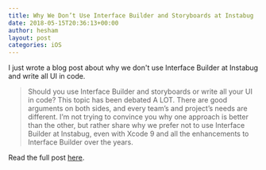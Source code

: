 ```yaml
---
title: Why We Don’t Use Interface Builder and Storyboards at Instabug
date: 2018-05-15T20:36:13+00:00
author: hesham
layout: post
categories: iOS
---
```


I just wrote a blog post about why we don't use Interface Builder at Instabug and write all UI in code.
  
>Should you use Interface Builder and storyboards or write all your UI in code? This topic has been debated A LOT. There are good arguments on both sides, and every team’s and project’s needs are different. I’m not trying to convince you why one approach is better than the other, but rather share why we prefer not to use Interface Builder at Instabug, even with Xcode 9 and all the enhancements to Interface Builder over the years.
  
Read the full post [here]().